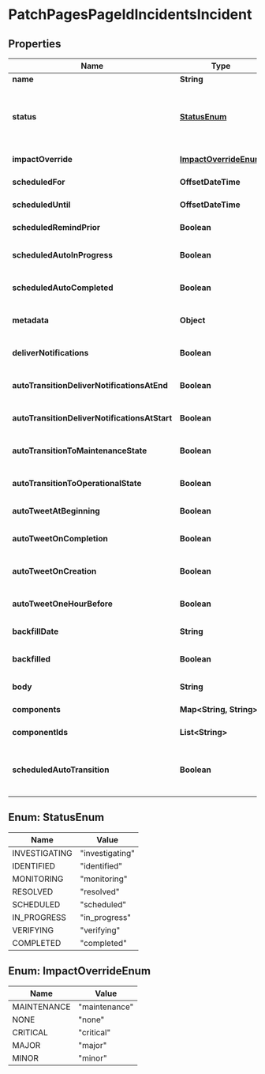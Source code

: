 

# PatchPagesPageIdIncidentsIncident


## Properties

Name | Type | Description | Notes
------------ | ------------- | ------------- | -------------
**name** | **String** | Incident Name |  [optional]
**status** | [**StatusEnum**](#StatusEnum) | The incident status. For realtime incidents, valid values are investigating, identified, monitoring, and resolved. For scheduled incidents, valid values are scheduled, in_progress, verifying, and completed. |  [optional]
**impactOverride** | [**ImpactOverrideEnum**](#ImpactOverrideEnum) | value to override calculated impact value |  [optional]
**scheduledFor** | **OffsetDateTime** | The timestamp the incident is scheduled for. |  [optional]
**scheduledUntil** | **OffsetDateTime** | The timestamp the incident is scheduled until. |  [optional]
**scheduledRemindPrior** | **Boolean** | Controls whether to remind subscribers prior to scheduled incidents. |  [optional]
**scheduledAutoInProgress** | **Boolean** | Controls whether the incident is scheduled to automatically change to in progress. |  [optional]
**scheduledAutoCompleted** | **Boolean** | Controls whether the incident is scheduled to automatically change to complete. |  [optional]
**metadata** | **Object** | Attach a json object to the incident. All top-level values in the object must also be objects. |  [optional]
**deliverNotifications** | **Boolean** | Deliver notifications to subscribers if this is true. If this is false, create an incident without notifying customers. |  [optional]
**autoTransitionDeliverNotificationsAtEnd** | **Boolean** | Controls whether send notification when scheduled maintenances auto transition to completed. |  [optional]
**autoTransitionDeliverNotificationsAtStart** | **Boolean** | Controls whether send notification when scheduled maintenances auto transition to started. |  [optional]
**autoTransitionToMaintenanceState** | **Boolean** | Controls whether change components status to under_maintenance once scheduled maintenance is in progress. |  [optional]
**autoTransitionToOperationalState** | **Boolean** | Controls whether change components status to operational once scheduled maintenance completes. |  [optional]
**autoTweetAtBeginning** | **Boolean** | Controls whether tweet automatically when scheduled maintenance starts. |  [optional]
**autoTweetOnCompletion** | **Boolean** | Controls whether tweet automatically when scheduled maintenance completes. |  [optional]
**autoTweetOnCreation** | **Boolean** | Controls whether tweet automatically when scheduled maintenance is created. |  [optional]
**autoTweetOneHourBefore** | **Boolean** | Controls whether tweet automatically one hour before scheduled maintenance starts. |  [optional]
**backfillDate** | **String** | TimeStamp when incident was backfilled. |  [optional]
**backfilled** | **Boolean** | Controls whether incident is backfilled. If true, components cannot be specified. |  [optional]
**body** | **String** | The initial message, created as the first incident update. |  [optional]
**components** | **Map&lt;String, String&gt;** | Map of status changes to apply to affected components |  [optional]
**componentIds** | **List&lt;String&gt;** | List of component_ids affected by this incident |  [optional]
**scheduledAutoTransition** | **Boolean** | Same as :scheduled_auto_transition_in_progress. Controls whether the incident is scheduled to automatically change to in progress. |  [optional]



## Enum: StatusEnum

Name | Value
---- | -----
INVESTIGATING | &quot;investigating&quot;
IDENTIFIED | &quot;identified&quot;
MONITORING | &quot;monitoring&quot;
RESOLVED | &quot;resolved&quot;
SCHEDULED | &quot;scheduled&quot;
IN_PROGRESS | &quot;in_progress&quot;
VERIFYING | &quot;verifying&quot;
COMPLETED | &quot;completed&quot;



## Enum: ImpactOverrideEnum

Name | Value
---- | -----
MAINTENANCE | &quot;maintenance&quot;
NONE | &quot;none&quot;
CRITICAL | &quot;critical&quot;
MAJOR | &quot;major&quot;
MINOR | &quot;minor&quot;




